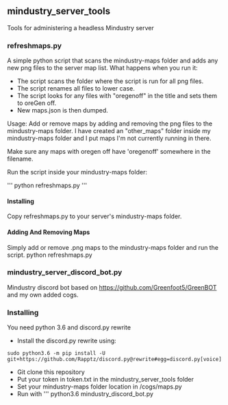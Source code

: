 ## mindustry_server_tools
Tools for administering a headless Mindustry server

### refreshmaps.py
A simple python script that scans the mindustry-maps folder and adds any new png files to the server map list.
What happens when you run it:
* The script scans the folder where the script is run for all png files.
* The script renames all files to lower case.
* The script looks for any files with "oregenoff" in the title and sets them to oreGen off.
* New maps.json is then dumped.

Usage:
Add or remove maps by adding and removing the png files to the mindustry-maps folder.
I have created an "other_maps" folder inside my mindustry-maps folder and I put maps I'm not currently running in there.

Make sure any maps with oregen off have 'oregenoff' somewhere in the filename.

Run the script inside your mindustry-maps folder:

'''
python refreshmaps.py
'''

#### Installing
Copy refreshmaps.py to your server's mindustry-maps folder.
#### Adding And Removing Maps
Simply add or remove .png maps to the mindustry-maps folder and run the script.
python refreshmaps.py

### mindustry_server_discord_bot.py
Mindustry discord bot based on https://github.com/Greenfoot5/GreenBOT and my own added cogs.

### Installing
You need python 3.6 and discord.py rewrite

* Install the discord.py rewrite using:
```
sudo python3.6 -m pip install -U git+https://github.com/Rapptz/discord.py@rewrite#egg=discord.py[voice]
```
* Git clone this repository
* Put your token in token.txt in the mindustry_server_tools folder
* Set your mindustry-maps folder location in /cogs/maps.py
* Run with ''' python3.6 mindustry_discord_bot.py